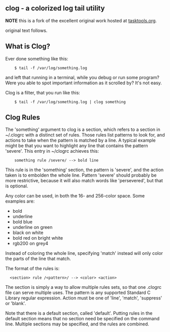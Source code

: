 clog - a colorized log tail utility
-------------

**NOTE** this is a fork of the excellent original work hosted at 
[tasktools.org](http://tasktools.org/projects/clog.html).

original text follows.

## What is Clog?

Ever done something like this:

```shell
	$ tail -f /var/log/something.log
```

and left that running in a terminal, while you debug or run some program?  Were
you able to spot important information as it scrolled by?  It's not easy.

Clog is a filter, that you run like this:

```shell
	$ tail -f /var/log/something.log | clog something
```

## Clog Rules

The 'something' argument to clog is a section, which refers to a section in
~/.clogrc with a distinct set of rules.  Those rules list patterns to look for,
and actions to take when the pattern is matched by a line.  A typical example
might be that you want to highlight any line that contains the pattern 'severe'.
This entry in ~/clogrc achieves this:

```shell
	something rule /severe/ --> bold line
```

This rule is in the 'something' section, the pattern is 'severe', and the action
taken is to embolden the whole line.  Pattern 'severe' should probably be more
restrictive, because it will also match words like 'persevered', but that is
optional.

Any color can be used, in both the 16- and 256-color space.  Some examples are:

 - bold
 - underline
 - bold blue
 - underline on green
 - black on white
 - bold red on bright white
 - rgb200 on grey4

Instead of coloring the whole line, specifying 'match' instead will only color
the parts of the line that match.

The format of the rules is:

```shell
  <section> rule /<pattern>/ --> <color> <action>
```

The section is simply a way to allow multiple rules sets, so that one .clogrc
file can serve multiple uses.  The pattern is any supported Standard C Library
regular expression.  Action must be one of 'line', 'match', 'suppress' or
'blank'.

Note that there is a default section, called 'default'.  Putting rules in the
default section means that no section need be specified on the command line.
Multiple sections may be specified, and the rules are combined.


